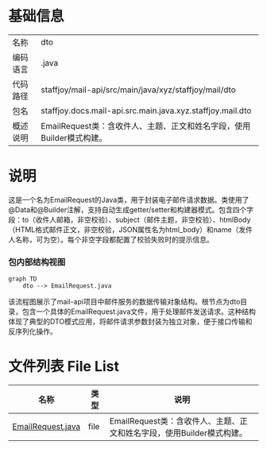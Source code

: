 # 基础信息

|      |      |
|------|------|
| 名称 | dto |
| 编码语言 | .java |
| 代码路径 | staffjoy/mail-api/src/main/java/xyz/staffjoy/mail/dto |
| 包名 | staffjoy.docs.mail-api.src.main.java.xyz.staffjoy.mail.dto |
| 概述说明 | EmailRequest类：含收件人、主题、正文和姓名字段，使用Builder模式构建。 |

# 说明

这是一个名为EmailRequest的Java类，用于封装电子邮件请求数据。类使用了@Data和@Builder注解，支持自动生成getter/setter和构建器模式。包含四个字段：to（收件人邮箱，非空校验）、subject（邮件主题，非空校验）、htmlBody（HTML格式邮件正文，非空校验，JSON属性名为html_body）和name（发件人名称，可为空）。每个非空字段都配置了校验失败时的提示信息。


### 包内部结构视图

```mermaid
graph TD
    dto --> EmailRequest.java
```

该流程图展示了mail-api项目中邮件服务的数据传输对象结构。根节点为dto目录，包含一个具体的EmailRequest.java文件，用于处理邮件发送请求。这种结构体现了典型的DTO模式应用，将邮件请求参数封装为独立对象，便于接口传输和反序列化操作。

# 文件列表 File List

| 名称   | 类型  | 说明 |
|-------|------|-------------|
| [EmailRequest.java](EmailRequest.md) | file | EmailRequest类：含收件人、主题、正文和姓名字段，使用Builder模式构建。 |


